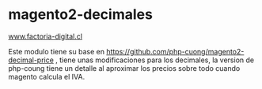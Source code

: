 # magento2-decimales
www.factoria-digital.cl


Este modulo tiene su base en https://github.com/php-cuong/magento2-decimal-price , tiene unas modificaciones para los decimales, la version de php-coung tiene un detalle al aproximar los precios sobre todo cuando magento calcula el IVA.
